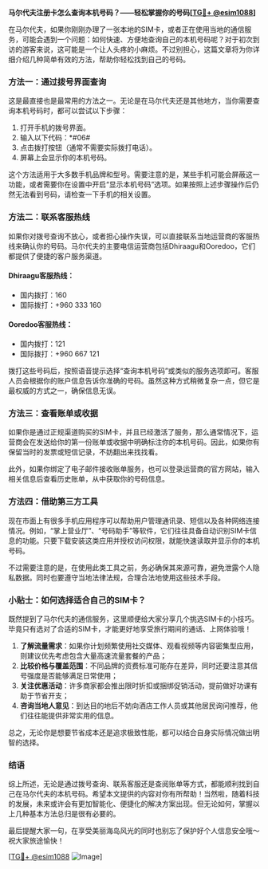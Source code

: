 **马尔代夫注册卡怎么查询本机号码？——轻松掌握你的号码[[TG💪+ @esim1088](https://t.me/s/esim1088)]**

在马尔代夫，如果你刚刚办理了一张本地的SIM卡，或者正在使用当地的通信服务，可能会遇到一个问题：如何快速、方便地查询自己的本机号码呢？对于初次到访的游客来说，这可能是一个让人头疼的小麻烦。不过别担心，这篇文章将为你详细介绍几种简单有效的方法，帮助你轻松找到自己的号码。

### 方法一：通过拨号界面查询

这是最直接也是最常用的方法之一。无论是在马尔代夫还是其他地方，当你需要查询本机号码时，都可以尝试以下步骤：

1. 打开手机的拨号界面。
2. 输入以下代码：*#06#
3. 点击拨打按钮（通常不需要实际拨打电话）。
4. 屏幕上会显示你的本机号码。

这个方法适用于大多数手机品牌和型号。需要注意的是，某些手机可能会屏蔽这一功能，或者需要你在设置中开启“显示本机号码”选项。如果按照上述步骤操作后仍然无法看到号码，请检查一下手机的相关设置。

### 方法二：联系客服热线

如果你对拨号查询不放心，或者担心操作失误，可以直接联系当地运营商的客服热线来确认你的号码。马尔代夫的主要电信运营商包括Dhiraagu和Ooredoo，它们都提供了便捷的客户服务渠道。

#### Dhiraagu客服热线：
- 国内拨打：160
- 国际拨打：+960 333 160

#### Ooredoo客服热线：
- 国内拨打：121
- 国际拨打：+960 667 121

拨打这些号码后，按照语音提示选择“查询本机号码”或类似的服务选项即可。客服人员会根据你的账户信息告诉你准确的号码。虽然这种方式稍微复杂一点，但它是最权威的方式之一，确保信息无误。

### 方法三：查看账单或收据

如果你是通过正规渠道购买的SIM卡，并且已经激活了服务，那么通常情况下，运营商会在发送给你的第一份账单或收据中明确标注你的本机号码。因此，如果你有保留当时的发票或短信记录，不妨翻出来找找看。

此外，如果你绑定了电子邮件接收账单服务，也可以登录运营商的官方网站，输入相关信息后查看历史账单，从中获取你的号码信息。

### 方法四：借助第三方工具

现在市面上有很多手机应用程序可以帮助用户管理通讯录、短信以及各种网络连接情况。例如，“掌上营业厅”、“号码助手”等软件，它们往往具备自动识别SIM卡信息的功能。只要下载安装这类应用并授权访问权限，就能快速读取并显示你的本机号码。

不过需要注意的是，在使用此类工具之前，务必确保其来源可靠，避免泄露个人隐私数据。同时也要遵守当地法律法规，合理合法地使用这些技术手段。

### 小贴士：如何选择适合自己的SIM卡？

既然提到了马尔代夫的通信服务，这里顺便给大家分享几个挑选SIM卡的小技巧。毕竟只有选对了合适的SIM卡，才能更好地享受旅行期间的通话、上网体验哦！

1. **了解流量需求**：如果你计划频繁使用社交媒体、观看视频等内容密集型应用，则建议优先考虑包含大量高速流量套餐的产品；
2. **比较价格与覆盖范围**：不同品牌的资费标准可能存在差异，同时还要注意其信号强度是否能够满足日常使用；
3. **关注优惠活动**：许多商家都会推出限时折扣或捆绑促销活动，提前做好功课有助于节省开支；
4. **咨询当地人意见**：到达目的地后不妨向酒店工作人员或其他居民询问推荐，他们往往能提供非常实用的信息。

总之，无论你是想要节省成本还是追求极致性能，都可以结合自身实际情况做出明智的选择。

### 结语

综上所述，无论是通过拨号查询、联系客服还是查阅账单等方式，都能顺利找到自己在马尔代夫的本机号码。希望本文提供的内容对你有所帮助！当然啦，随着科技的发展，未来或许会有更加智能化、便捷化的解决方案出现。但无论如何，掌握以上几种基本方法总归是很有必要的。

最后提醒大家一句，在享受美丽海岛风光的同时也别忘了保护好个人信息安全哦～祝大家旅途愉快！

[[TG💪+ @esim1088](https://t.me/s/esim1088) ![Image](https://i.postimg.cc/4NQfJmqS/Snipaste-2025-05-13-00-14-12.png)]